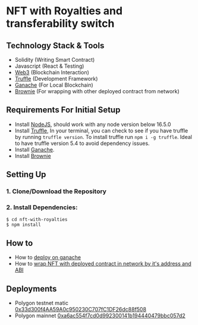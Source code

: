 # NFT with Royalties and transferability switch

## Technology Stack & Tools

- Solidity (Writing Smart Contract)
- Javascript (React & Testing)
- [Web3](https://web3js.readthedocs.io/en/v1.5.2/) (Blockchain Interaction)
- [Truffle](https://www.trufflesuite.com/docs/truffle/overview) (Development Framework)
- [Ganache](https://www.trufflesuite.com/ganache) (For Local Blockchain)
- [Brownie](https://eth-brownie.readthedocs.io/en/stable/quickstart.html) (For wrapping with other deployed contract from network)

## Requirements For Initial Setup
- Install [NodeJS](https://nodejs.org/en/), should work with any node version below 16.5.0
- Install [Truffle](https://www.trufflesuite.com/docs/truffle/overview), In your terminal, you can check to see if you have truffle by running `truffle version`. To install truffle run `npm i -g truffle`. Ideal to have truffle version 5.4 to avoid dependency issues.
- Install [Ganache](https://www.trufflesuite.com/ganache).
- Install [Brownie](https://eth-brownie.readthedocs.io/en/stable/quickstart.html)

## Setting Up
### 1. Clone/Download the Repository

### 2. Install Dependencies:
```
$ cd nft-with-royalties
$ npm install 
```
## How to

- How to [deploy on ganache](https://github.com/decadanse/nft-with-royalties/blob/main/how%20to%20deploy%20on%20ganache)
- How to [wrap NFT with deployed contract in network by it's address and ABI](https://github.com/decadanse/nft-with-royalties/blob/main/wrap%20NFT%20guide%20how%20to.js)

## Deployments

- Polygon testnet matic [0x33d300f4AA59A0c950230C707fC1DF26dc88f508](https://mumbai.polygonscan.com/address/0x33d300f4aa59a0c950230c707fc1df26dc88f508)
- Polygon mainnet [0xa6ac554f7cd0d992300141b194440479bbc057d2](https://polygonscan.com/token/0xa6ac554f7cd0d992300141b194440479bbc057d2)
